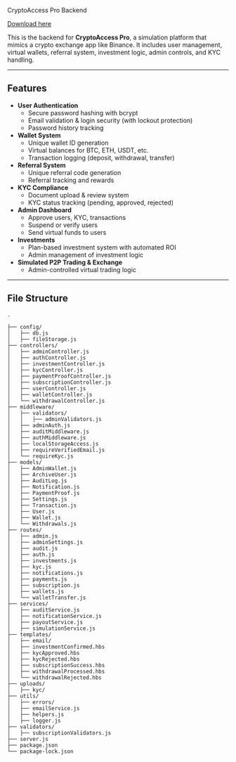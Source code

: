 CryptoAccess Pro Backend

[Download here](https://github.com/ladylucklingham/Cryptoaccess-pro-backend--2x/releases)

This is the backend for **CryptoAccess Pro**, a simulation platform that mimics a crypto exchange app like Binance. It includes user management, virtual wallets, referral system, investment logic, admin controls, and KYC handling.

---

## Features

- **User Authentication**
  - Secure password hashing with bcrypt
  - Email validation & login security (with lockout protection)
  - Password history tracking
- **Wallet System**
  - Unique wallet ID generation
  - Virtual balances for BTC, ETH, USDT, etc.
  - Transaction logging (deposit, withdrawal, transfer)
- **Referral System**
  - Unique referral code generation
  - Referral tracking and rewards
- **KYC Compliance**
  - Document upload & review system
  - KYC status tracking (pending, approved, rejected)
- **Admin Dashboard**
  - Approve users, KYC, transactions
  - Suspend or verify users
  - Send virtual funds to users
- **Investments**
  - Plan-based investment system with automated ROI
  - Admin management of investment logic
- **Simulated P2P Trading & Exchange**
  - Admin-controlled virtual trading logic

---

## File Structure

```plaintext
.  

├── config/
│   ├── db.js
│   ├── fileStorage.js
├── controllers/
│   ├── adminController.js
│   ├── authController.js
│   ├── investmentController.js
│   ├── kycController.js
│   ├── paymentProofController.js 
│   ├── subscriptionController.js
│   ├── userController.js
│   ├── walletController.js
│   └── withdrawalController.js
├── middleware/
│   ├── validators/
│   │   ├── adminValidators.js
│   ├── adminAuth.js
│   ├── auditMiddleware.js
│   ├── authMiddleware.js
│   ├── localStorageAccess.js
│   ├── requireVerifiedEmail.js
│   └── requireKyc.js
├── models/
│   ├── AdminWallet.js
│   ├── ArchiveUser.js
│   ├── AuditLog.js
│   ├── Notification.js
│   ├── PaymentProof.js 
│   ├── Settings.js
│   ├── Transaction.js
│   ├── User.js
│   ├── Wallet.js
│   └── Withdrawals.js
├── routes/
│   ├── admin.js
│   ├── adminSettings.js 
│   ├── audit.js
│   ├── auth.js
│   ├── investments.js
│   ├── kyc.js
│   ├── notifications.js
│   ├── payments.js
│   ├── subscription.js
│   ├── wallets.js
│   └── walletTransfer.js
├── services/
│   ├── auditService.js
│   ├── notificationService.js
│   ├── payoutService.js
│   ├── simulationService.js 
├── templates/
│   ├── email/
│   ├── investmentConfirmed.hbs
│   ├── kycApproved.hbs
│   ├── kycRejected.hbs
│   ├── subscriptionSuccess.hbs
│   ├── withdrawalProcessed.hbs
│   └── withdrawalRejected.hbs
├── uploads/
│   ├── kyc/
├── utils/
│   ├── errors/
│   ├── emailService.js
│   ├── helpers.js
│   ├── logger.js
├── validators/
│   ├── subscriptionValidators.js
├── server.js
├── package.json
└── package-lock.json
